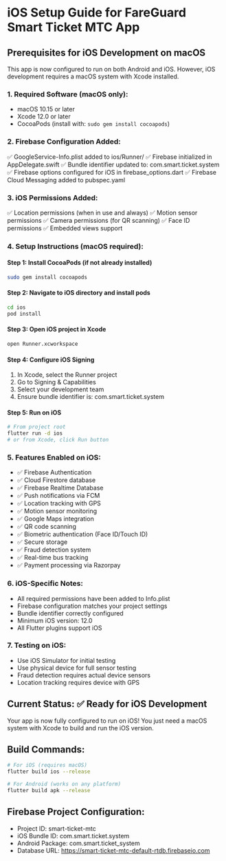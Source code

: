 # iOS Setup Guide for FareGuard Smart Ticket MTC App

## Prerequisites for iOS Development on macOS

This app is now configured to run on both Android and iOS. However, iOS development requires a macOS system with Xcode installed.

### 1. Required Software (macOS only):
- macOS 10.15 or later
- Xcode 12.0 or later
- CocoaPods (install with: `sudo gem install cocoapods`)

### 2. Firebase Configuration Added:
✅ GoogleService-Info.plist added to ios/Runner/
✅ Firebase initialized in AppDelegate.swift
✅ Bundle identifier updated to: com.smart.ticket.system
✅ Firebase options configured for iOS in firebase_options.dart
✅ Firebase Cloud Messaging added to pubspec.yaml

### 3. iOS Permissions Added:
✅ Location permissions (when in use and always)
✅ Motion sensor permissions
✅ Camera permissions (for QR scanning)
✅ Face ID permissions
✅ Embedded views support

### 4. Setup Instructions (macOS required):

#### Step 1: Install CocoaPods (if not already installed)
```bash
sudo gem install cocoapods
```

#### Step 2: Navigate to iOS directory and install pods
```bash
cd ios
pod install
```

#### Step 3: Open iOS project in Xcode
```bash
open Runner.xcworkspace
```

#### Step 4: Configure iOS Signing
1. In Xcode, select the Runner project
2. Go to Signing & Capabilities
3. Select your development team
4. Ensure bundle identifier is: com.smart.ticket.system

#### Step 5: Run on iOS
```bash
# From project root
flutter run -d ios
# or from Xcode, click Run button
```

### 5. Features Enabled on iOS:
- ✅ Firebase Authentication
- ✅ Cloud Firestore database
- ✅ Firebase Realtime Database
- ✅ Push notifications via FCM
- ✅ Location tracking with GPS
- ✅ Motion sensor monitoring
- ✅ Google Maps integration
- ✅ QR code scanning
- ✅ Biometric authentication (Face ID/Touch ID)
- ✅ Secure storage
- ✅ Fraud detection system
- ✅ Real-time bus tracking
- ✅ Payment processing via Razorpay

### 6. iOS-Specific Notes:
- All required permissions have been added to Info.plist
- Firebase configuration matches your project settings
- Bundle identifier correctly configured
- Minimum iOS version: 12.0
- All Flutter plugins support iOS

### 7. Testing on iOS:
- Use iOS Simulator for initial testing
- Use physical device for full sensor testing
- Fraud detection requires actual device sensors
- Location tracking requires device with GPS

## Current Status: ✅ Ready for iOS Development

Your app is now fully configured to run on iOS! You just need a macOS system with Xcode to build and run the iOS version.

## Build Commands:
```bash
# For iOS (requires macOS)
flutter build ios --release

# For Android (works on any platform)
flutter build apk --release
```

## Firebase Project Configuration:
- Project ID: smart-ticket-mtc
- iOS Bundle ID: com.smart.ticket.system
- Android Package: com.smart.ticket_system
- Database URL: https://smart-ticket-mtc-default-rtdb.firebaseio.com
